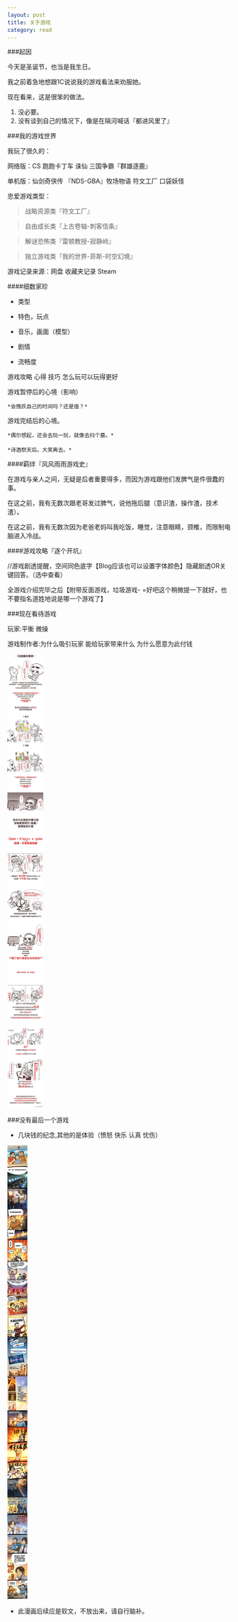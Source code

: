 ```yaml
---
layout: post
title: 关于游戏
category: read
---
```


###起因

今天是圣诞节，也当是我生日。

我之前着急地想跟1C说说我的游戏看法来劝服她。

现在看来，这是很笨的做法。

1. 没必要。
2. 没有谈到自己的情况下，像是在隔河喊话『都进风里了』

###我的游戏世界

我玩了很久的：

网络版：CS 跑跑卡丁车 诛仙 三国争霸『群雄逐鹿』

单机版：仙剑奇侠传 『NDS-GBA』牧场物语 符文工厂 口袋妖怪

忠爱游戏类型：

>战略资源类『符文工厂』

>自由成长类『上古卷轴-刺客信条』

>解谜恐怖类『雷顿教授-寂静岭』

>独立游戏类『我的世界-菲斯-时空幻境』

游戏记录来源：网盘 收藏夹记录 Steam

####细数家珍

- 类型

- 特色，玩点

- 音乐，画面（模型）

- 剧情

- 流畅度

游戏攻略 心得 技巧 怎么玩可以玩得更好

游戏暂停后的心境（影响）

    *会愧疚自己的时间吗？还是值？*

游戏完结后的心境。

    *偶尔想起，还会去玩一玩，就像去扫个墓。*
    
    *诗酒祭天后。大笑离去。*

####羁绊『风风雨雨游戏史』

在游戏与亲人之间，无疑是后者重要得多，而因为游戏跟他们发脾气是件很蠢的事。

在这之前，我有无数次跟老哥发过脾气，说他拖后腿（意识渣，操作渣，技术渣）。

在这之前，我有无数次因为老爸老妈叫我吃饭，睡觉，注意眼睛，颈椎，而限制电脑进入冷战。

####游戏攻略『逐个开坑』

//游戏剧透提醒，空间同色底字【Blog应该也可以设置字体颜色】隐藏剧透OR关键回答。（选中查看）

全游戏介绍完毕之后【附带反面游戏，垃圾游戏- =好吧这个稍微提一下就好，也不要指名道姓地说是哪一个游戏了】


###现在看待游戏

玩家:平衡  微操 

游戏制作者:为什么吸引玩家 能给玩家带来什么 为什么愿意为此付钱

<img class="cover" src="/images/2014/12/Read/What-the-fuck-Game.jpg" />

###没有最后一个游戏

- 几块钱的纪念,其他的是体验（愤怒 快乐 认真 忧伤）

<img class="cover" src="/images/2014/12/Read/Game-life-Memory.jpg" />

- 此漫画后续应是软文，不放出来，请自行脑补。